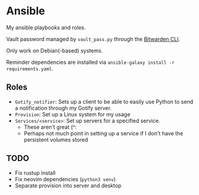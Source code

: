 # Ansible

My ansible playbooks and roles.

Vault password managed by `vault_pass.py` through the [Bitwarden CLI](https://bitwarden.com/help/cli/).

Only work on Debian(-based) systems.

Reminder dependencies are installed via `ansible-galaxy install -r requirements.yaml`.


## Roles
- `Gotify_notifier`: Sets up a client to be able to easily use Python to send a notification through my Gotify server.
- `Provision`: Set up a Linux system for my usage
- `Services/<service>`: Set up servers for a specified service.
    - These aren't great (^:
    - Perhaps not much point in setting up a service if I don't have the persistent volumes stored

## TODO
- Fix rustup install
- Fix neovim dependencies (`python3 venv`)
- Separate provision into server and desktop

